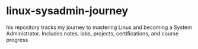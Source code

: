 # linux-sysadmin-journey
his repository tracks my journey to mastering Linux and becoming a System Administrator. Includes notes, labs, projects, certifications, and course progress
